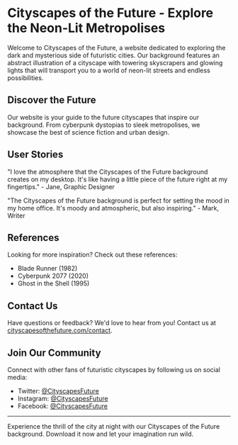 <!--font:Inter-->

# Cityscapes of the Future - Explore the Neon-Lit Metropolises

Welcome to Cityscapes of the Future, a website dedicated to exploring the dark and mysterious side of futuristic cities. Our background features an abstract illustration of a cityscape with towering skyscrapers and glowing lights that will transport you to a world of neon-lit streets and endless possibilities.

## Discover the Future

Our website is your guide to the future cityscapes that inspire our background. From cyberpunk dystopias to sleek metropolises, we showcase the best of science fiction and urban design.

## User Stories

"I love the atmosphere that the Cityscapes of the Future background creates on my desktop. It's like having a little piece of the future right at my fingertips." - Jane, Graphic Designer

"The Cityscapes of the Future background is perfect for setting the mood in my home office. It's moody and atmospheric, but also inspiring." - Mark, Writer

## References

Looking for more inspiration? Check out these references:

- Blade Runner (1982)
- Cyberpunk 2077 (2020)
- Ghost in the Shell (1995)

## Contact Us

Have questions or feedback? We'd love to hear from you! Contact us at [cityscapesofthefuture.com/contact](#contact). 

## Join Our Community

Connect with other fans of futuristic cityscapes by following us on social media:

- Twitter: [@CityscapesFuture](https://twitter.com/CityscapesFuture)
- Instagram: [@CityscapesFuture](https://www.instagram.com/cityscapesfuture/)
- Facebook: [@CityscapesFuture](https://www.facebook.com/CityscapesFuture/) 

---
Experience the thrill of the city at night with our Cityscapes of the Future background. Download it now and let your imagination run wild.

<!--

Write me content for website with wallpaper which alt text is:

"A wallpaper featuring an abstract illustration of a dark and futuristic cityscape, with glowing lights and skyscrapers."

The name/title of the page should not be 1:1 copy of the alt text but rather a real content of the website which is using this wallpaper.

- Use markdown format 
- Start with heading
- Heading should be short and concise
- The content should look like a real website 
- The website should not be about the wallpaper, wallpaper is just a related background
- Heading should be contain work "wallpaper" or "background"
- Include real sections like references, contact, user stories, etc. use things relevant to the page purpose.
- Feel free to use structure like headings, bullets, numbering, blockquotes, paragraphs, horizontal lines, etc.
- You can use formatting like bold or _italic_
- You can include UTF-8 emojis
- Links should be only #hash anchors (and you can refer to the document itself)
- Do not include images


---


# Dark City Nights - Futuristic Wallpaper Background

Welcome to Dark City Nights, a website dedicated to exploring the dark and mysterious side of futuristic cities. Our wallpaper background features an abstract illustration of a cityscape with towering skyscrapers and glowing lights that will transport you to a world of neon-lit streets and endless possibilities.

## Explore the City

Our website is your guide to the dark and futuristic cityscapes that inspire our wallpaper background. From cyberpunk dystopias to sleek metropolises, we showcase the best of science fiction and urban design.

## User Stories

"I love using the Dark City Nights wallpaper as my desktop background. It's like having a little piece of the future right at my fingertips." - Jane, Graphic Designer

"The Dark City Nights wallpaper is perfect for setting the mood in my home office. It's moody and atmospheric, but also inspiring." - Mark, Writer

## References

Looking for more inspiration? Check out these references:

- Blade Runner (1982)
- Cyberpunk 2077 (2020)
- Ghost in the Shell (1995)

## Contact Us

Have questions or feedback? We'd love to hear from you! Contact us at [darkcitynights.com/contact](#contact). 

## Join Our Community

Connect with other fans of futuristic cityscapes by following us on social media:

- Twitter: [@DarkCityNights](https://twitter.com/DarkCityNights)
- Instagram: [@DarkCityNights](https://www.instagram.com/darkcitynights/)
- Facebook: [@DarkCityNights](https://www.facebook.com/DarkCityNights/) 

---
Experience the thrill of the city at night with our Dark City Nights wallpaper background. Download it now and let your imagination run wild.


---


Heading should not include word "wallpaper". The website should not be about the wallpaper itself, wallpaper is just a related background, rewrite whole content.


---


# Cityscapes of the Future - Explore the Neon-Lit Metropolises

Welcome to Cityscapes of the Future, a website dedicated to exploring the dark and mysterious side of futuristic cities. Our background features an abstract illustration of a cityscape with towering skyscrapers and glowing lights that will transport you to a world of neon-lit streets and endless possibilities.

## Discover the Future

Our website is your guide to the future cityscapes that inspire our background. From cyberpunk dystopias to sleek metropolises, we showcase the best of science fiction and urban design.

## User Stories

"I love the atmosphere that the Cityscapes of the Future background creates on my desktop. It's like having a little piece of the future right at my fingertips." - Jane, Graphic Designer

"The Cityscapes of the Future background is perfect for setting the mood in my home office. It's moody and atmospheric, but also inspiring." - Mark, Writer

## References

Looking for more inspiration? Check out these references:

- Blade Runner (1982)
- Cyberpunk 2077 (2020)
- Ghost in the Shell (1995)

## Contact Us

Have questions or feedback? We'd love to hear from you! Contact us at [cityscapesofthefuture.com/contact](#contact). 

## Join Our Community

Connect with other fans of futuristic cityscapes by following us on social media:

- Twitter: [@CityscapesFuture](https://twitter.com/CityscapesFuture)
- Instagram: [@CityscapesFuture](https://www.instagram.com/cityscapesfuture/)
- Facebook: [@CityscapesFuture](https://www.facebook.com/CityscapesFuture/) 

---
Experience the thrill of the city at night with our Cityscapes of the Future background. Download it now and let your imagination run wild.

-->
